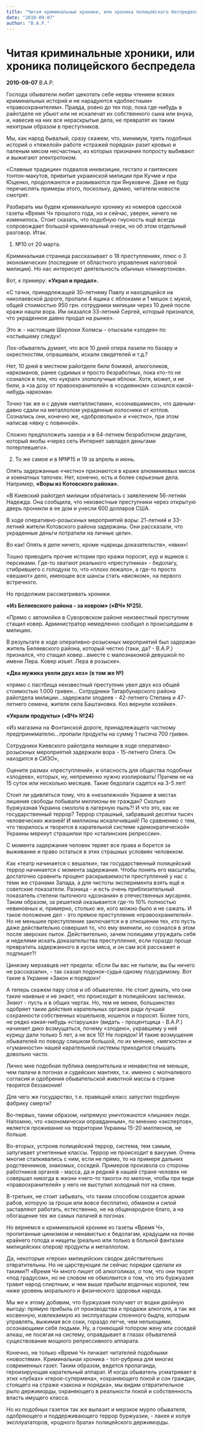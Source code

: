 ```yaml
---
title: "Читая криминальные хроники, или хроника полицейского беспредела"
date: "2010-09-07"
author: "В.А.Р."
---
```


# Читая криминальные хроники, или хроника полицейского беспредела

**2010-09-07** В.А.Р.

Господа обыватели любят щекотать себе нервы чтением всяких криминальных историй и не нарадуются «доблестным» «правоохранителям». Правда, ровно до тех пор, пока где-нибудь в райотделе не убьют или не искалечат их собственного сына или внука, и, навесив на них все нераскрытые дела, не превратят их таким нехитрым образом в преступников.

Мы, как народ бывалый, сразу скажем, что, минимум, треть подобных историй о «тяжелой» работе «стражей порядка» разит кровью и паленым мясом несчастных, из которых признания попросту выбивают и выжигают электротоком.

«Славные традиции» подвалов инквизиции, гестапо и гаитянских тонтон-макутов, привитые украинской милиции при Кучме и при Ющенко, продолжаются и развиваются при Януковиче. Даже не буду перечислять примеры этого, поскольку, думаю, читатели новости смотрят.

Разбирать мы будем криминальную хронику из номеров одесской газеты «Время Ч» прошлого года, но и сейчас, уверен, ничего не изменилось. Стоит сказать, что подобную гнусность ещё всегда сопровождает большой криминальный очерк, но об этом отдельный разговор. Итак.

1. №10 от 20 марта.

Криминальная страница рассказывает о 18 преступлениях, плюс о 3 экономических (последние от областного управления налоговой милиции). Но нас интересует деятельность обычных «пинкертонов».

Вот, к примеру: **«Украл и продал».**

«С тачки, принадлежащей 30-летнему Павлу и находящейся на николаевской дороге, пропали 4 ящика с яблоками и 1 мешок с мукой, общей стоимостью 950 грн. сотрудники милиции через 10 дней после кражи нашли вора. Им оказался 33-летний Сергей, который признался, что украденное давно продал на рынке».

Это ж - настоящие Шерлоки Холмсы - отыскали «злодея» по «остывшему следу»!

Лох-обыватель думает, что все 10 дней опера лазили по базару и окрестностям, опрашивали, искали свидетелей и т.д.?

Нет, 10 дней в местном райотделе били бомжей, алкоголиков, наркоманов, ранее судимых и просто безработных, пока кто-то не сознался в том, что «украл» злополучные яблоки. Хотя, может, и не били, а «за дозу от правоохранителей» в «содеянном» сознался какой-нибудь наркоман.

Точно так же и с двумя «металлистами», «сознавшимися», что давным-давно сдали на металлолом украденные колосники от котлов. Сознались они, конечно же, «добровольно» и «честно», при этом написав «явку с повинной».

Сложно предположить хакера и в 64-летнем безработном дедугане, который якобы «через сеть Интернет завладел деньгами потерпевшего».

2. То же самое и в №№15 и 19 за апрель и июнь.

Опять задержанные «честно» признаются в краже алюминиевых мисок и комнатных тапочек. Нет, конечно, есть и более серьезные дела. Например, **«Воры из Котовского района».**

«В Киевский райотдел милиции обратилась с заявлением 56-летняя Надежда. Она сообщила, что неизвестные преступники через открытую дверь проникли в ее дом и унесли 600 долларов США.

В ходе оперативно-розыскных мероприятий воры: 21-летний и 33-летний жители Котовского района задержаны. Они рассказали, что украденные деньги потратили на личные цели».

Во как! Опять в деле ничего, кроме «царицы доказательств», «явки»!

Тошно приводить прочие истории про кражи поросят, кур и ящиков с персиками. Где-то хватают реального «преступника» - бедолагу, стибрившего с голодухи то, что «плохо лежало», а где-то просто «вешают» дело, имеющее все шансы стать «висяком», на первого встречного.

Но продолжим рассматривать хроники.

**«Из Беляевского района - за ковром» («ВЧ» №25).**

«Прямо с автомойки в Суворовском районе неизвестный преступник стащил ковер. Администратор немедленно сообщил о происшедшем в милицию.

В результате в ходе оперативно-розыскных мероприятий был задержан житель Беляевского района, который честно (таки, да? - В.А.Р.) признался, что стащил ковер...вместе с малознакомой девушкой по имени Лера. Ковер изъят. Лера в розыске».

**«Два мужика увели двух коз» (в том же №)**

«прямо с пастбища неизвестный преступник увел двух коз общей стоимостью 1.000 гривен... Сотрудники Татарбунарского района райотдела милиции...задержали злодеев - 42-летнего Степана и 47-летнего семена, жителя села Баштановка. Коз вернули хозяйке».

**«Украли продукты» («ВЧ» №24)**

«Из магазина на Фонтанской дороге, принадлежащего частному предпринимателю...пропали продукты на сумму 1 тысяча 700 гривен.

Сотрудники Киевского райотдела милиции в ходе оперативно-розыскных мероприятий задержали вора - 15-летнего Олега. Он находится в СИЗО»,

Оцените размах «преступлений», и опасность для общества подобных «злодеев», которых, ну, непременно нужно изолировать! Причем не на 15 суток или несколько месяцев. Такие бедолаги садятся на 3-5 лет!

Стоит ли удивляться тому, что в «незалежной» Украине в местах лишения свободы побывали миллионы ее граждан? Сколько буржуазная Украина смолола в лагерную пыль?! И что это, как не государственный террор? Террор страшный, забравший десятки тысяч человеческих жизней! И миллионы искалечивший! По сравнению с тем, что творилось и творится в карательной системе «демократической» Украины меркнут страшилки про «сталинские репрессии».

С момента задержания человек теряет все права и борется за выживание и право остаться в этих страшных условиях человеком.

Как «театр начинается с вешалки», так государственный полицейский террор начинается с момента задержания. Чтобы понять его масштабы, достаточно сравнить процент раскрываемости преступлений у нас с теми же странами Запада, а для чистоты эксперимента взять ещё и советские показатели. Разница - и есть очень приблизительный показатель степени пыточного «дознания» в отечественных мусарнях. Таким образом, за решеткой оказывается где-то 10% полностью невиновных и, примерно, столько же, кого можно было и не сажать. И такое положение дел - это прямое преступление «правоохранителей». Но не меньшее преступление заключается и в отношении тех, кто пусть даже действительно совершил то, что ему вменили, но сознался в этом после зверских пыток. Действительно, зачем полицаям утруждать себя и неделями искать доказательства преступления, если гораздо проще превратить задержанного в кусок мяса, и он сам всё расскажет и подпишет?!

Цинизму мерзавцев нет предела: «Если бы вас не пытали, вы бы ничего не рассказали», - так сказал подонок-судья одному подсудимому. Вот такие в Украине «Закон и порядок»!

А теперь скажем пару слов и об обывателях. Не стоит думать, что они такие наивные и не знают, что происходит в полицейских застенках. Знают - пусть и в общих чертах. Но, тем не менее, большинство одобряет такие действия карательных органов ради лучшей сохранности собственных кошельков, кошелок и поросят. Более того, не редко какая-нибудь «старушка» (видать - процентщица - В.А.Р.) начинает дико возмущаться, почему «злодею», укравшему у неё курицу дали только 5 лет, а не все 10! Не порядок! И такие возмущения обывателей по поводу слишком большой, по их мнению, «мягкости» и «гуманности» нашей карательной системы приходится слышать довольно часто.

Лично мне подобная публика омерзительна и ненавистна не меньше, чем палачи в погонах и судейских мантиях, т.к. именно с молчаливого согласия и одобрения обывательской животной массы в стране творятся беззакония!

Для чего же государство, т.е. правящий класс запустил подобную фабрику смерти?

Во-первых, таким образом, напрямую уничтожаются «лишние» люди. Напомню, что «экономически оправданным», по мнению «экспертов», является проживание на территории Украины 15-20 миллионов, не больше.

Во-вторых, устроив полицейский террор, система, тем самым, запугивает угнетенные классы. Террор не происходит в вакууме. Очень многие сталкивались с ним, если не прямо, то на примере дальних родственников, знакомых, соседей. Примеров произвола со стороны работников органов - масса, да и редкий в нашей стране человек не совершал никогда в жизни «чего-то такого» по мелочи, чтобы при виде «правоохранителей» у него не выступил холодный пот на спине.

В-третьих, не стоит забывать, что таким способом создается армия рабов, которую за гроши или вовсе бесплатно, обманом и силой заставляют работать, естественно, не на общенародное благо, а на обогащение тех же самых палачей в погонах.

Но вернемся к криминальной хронике из газеты «Время Ч», пропитанные цинизмом и ненавистью к бедолагам, крадущим на почве крайнего голода и нищеты (реально или только в больной фантазии милицейских оперов) продукты и металлолом.

Да, некоторые «герои» милицейских сводок действительно отвратительны. Но не царствующие ли сейчас порядки сделали их такими?! «Время Ч» много пишет об алкоголиках, о том, что они творят «под градусом», но не словом не обмолвится о том, что это буржуазия травит народ спиртным, и чем выше прибыли водочных королей, тем ниже уровень морального и физического здоровья народа.

Мы же к этому добавим, что буржуазия получает от водки двойную выгоду: прямую прибыль от производства и продажи алкоголя, а так же косвенную, извлекаемую из эксплуатации споенного быдла, которым управлять, выжимая все соки, гораздо легче, чем непьющими, осознающими себя людьми. Ну, а гоняющий топором жену или соседей алкаш, не посягая на систему, оправдывает в глазах обывателей существование мощного репрессивного аппарата.

Конечно, не только «Время Ч» пичкает читателей подобными «новостями». Криминальная хроника - топ-рубрика для многих современных газет. Таким образом, ведется пропаганда, героизирующая карательный аппарат. И когда обыватель усматривает в этих «лубках» «героя-супермена», «охраняющего покой и сон граждан, стоящего на страже «закона и порядка», мы видим отвратительное рыло держиморды, охраняющего в реальности покой и собственность власть имущего класса.

Но из подобных газеток так же вылазит и мерзкое мурло обывателя, одобряющего и поддерживающего террор буржуазии, - лакея и холуя эксплуататоров, «родного брата» полицейского держиморды.